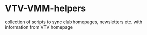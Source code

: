 # VTV-VMM-helpers
collection of scripts to sync club homepages, newsletters etc. with information from VTV homepage
